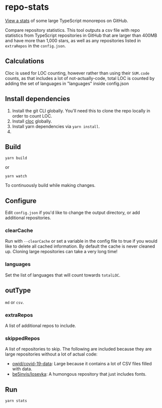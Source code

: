 # repo-stats

[View a stats](https://stacey-gammon.github.io/repo-stats/ ) of some large TypeScript monorepos on GitHub.

Compare repository statistics. This tool outputs a csv file with repo statistics from TypeScript repositories in GitHub that are larger than 400MB and have more than 1,000 stars, as well as any repositories listed in `extraRepos` in the `config.json`.  

## Calculations

Cloc is used for LOC counting, however rather than using their `SUM.code` counts, as that includes a lot of not-actually-code, total LOC is counted by adding the set of languages in "languages" inside config.json

## Install dependencies

1. Install the git CLI globally. You'll need this to clone the repo locally in order to count LOC.
2. Install [cloc](https://github.com/AlDanial/cloc) globally.
3. Install yarn dependencies via `yarn install`.
4. 
##  Build

```
yarn build
```

or

```
yarn watch
```

To continuously build while making changes.


## Configure

Edit `config.json` if you'd like to change the output directory, or add additional repositories.

### clearCache

Run with `--clearCache` or set a variable in the config file to true if you would like to delete all cached information. By default the cache is never cleaned up. Cloning large repositories can take a very long time!

### languages

Set the list of languages that will count towards `totalLOC`. 

## outType

`md` or `csv`.

### extraRepos

A list of additional repos to include.

### skippedRepos

A list of repositories to skip. The following are included because they are large repositories without a lot of actual code:

- [owid/covid-19-data](https://github.com/owid/covid-19-data): Large because it contains a lot of CSV files filled with data.
- [be5invis/Iosevka](https://github.com/be5invis/Iosevka): A humongous repository that just includes fonts.

## Run

```
yarn stats
```
